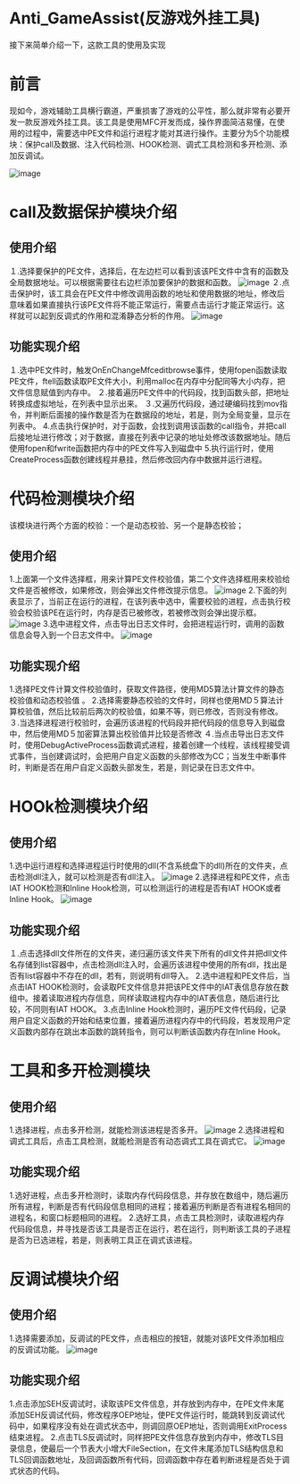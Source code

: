 # Anti_GameAssist(反游戏外挂工具)
接下来简单介绍一下，这款工具的使用及实现
# 前言
现如今，游戏辅助工具横行霸道，严重损害了游戏的公平性，那么就非常有必要开发一款反游戏外挂工具。该工具是使用MFC开发而成，操作界面简洁易懂，在使用的过程中，需要选中PE文件和运行进程才能对其进行操作。主要分为5个功能模块：保护call及数据、注入代码检测、HOOK检测、调式工具检测和多开检测、添加反调试。

![image](https://github.com/chenpan01/Anti_GameAssist/tree/master/images/1.png)
# call及数据保护模块介绍
## 使用介绍
１.选择要保护的PE文件，选择后，在左边栏可以看到该该PE文件中含有的函数及全局数据地址。可以根据需要往右边栏添加要保护的数据和函数。
![image](https://github.com/chenpan01/Anti_GameAssist/tree/master/images/2.png)
２.点击保护时，该工具会在PE文件中修改调用函数的地址和使用数据的地址，修改后意味着如果直接执行该PE文件将不能正常运行，需要点击运行才能正常运行。这样就可以起到反调式的作用和混淆静态分析的作用。
![image](https://github.com/chenpan01/Anti_GameAssist/tree/master/images/3.png)
## 功能实现介绍
１.选中PE文件时，触发OnEnChangeMfceditbrowse事件，使用fopen函数读取PE文件，ftell函数读取PE文件大小，利用malloc在内存中分配同等大小内存，把文件信息赋值到内存中。
２.接着遍历PE文件中的代码段，找到函数头部，把地址转换成虚拟地址，在列表中显示出来。
３.又遍历代码段，通过硬编码找到mov指令，并判断后面接的操作数是否为在数据段的地址，若是，则为全局变量，显示在列表中。
4.点击执行保护时，对于函数，会找到调用该函数的call指令，并把call后接地址进行修改；对于数据，直接在列表中记录的地址处修改该数据地址。随后使用fopen和fwrite函数把内存中的PE文件写入到磁盘中
5.执行运行时，使用CreateProcess函数创建线程并悬挂，然后修改回内存中数据并运行进程。

# 代码检测模块介绍
该模块进行两个方面的校验：一个是动态校验、另一个是静态校验；
## 使用介绍
1.上面第一个文件选择框，用来计算PE文件校验值，第二个文件选择框用来校验给文件是否被修改，如果修改，则会弹出文件修改提示信息。
![image](https://github.com/chenpan01/Anti_GameAssist/tree/master/images/4.png)
2.下面的列表显示了，当前正在运行的进程，在该列表中选中，需要校验的进程，点击执行校验会校验该PE在运行时，内存是否已被修改，若被修改则会弹出提示框。
![image](https://github.com/chenpan01/Anti_GameAssist/tree/master/images/5.png)
3.选中进程文件，点击导出日志文件时，会把进程运行时，调用的函数信息会导入到一个日志文件中。
![image](https://github.com/chenpan01/Anti_GameAssist/tree/master/images/6.png)
## 功能实现介绍
1.选择PE文件计算文件校验值时，获取文件路径，使用MD5算法计算文件的静态校验值和动态校验值 。
2.选择需要静态校验的文件时，同样也使用MD５算法计算校验值，然后比较前后两次的校验值，如果不等，则已修改，否则没有修改。
３.当选择进程进行校验时，会遍历该进程的代码段并把代码段的信息导入到磁盘中，然后使用MD５加密算法算出校验值并比较是否修改
４.当点击导出日志文件时，使用DebugActiveProcess函数调式进程，接着创建一个线程，该线程接受调式事件，当创建调试时，会把用户自定义函数的头部修改为CC；当发生中断事件时，判断是否在用户自定义函数头部发生，若是，则记录在日志文件中。
# HOOk检测模块介绍
## 使用介绍
1.选中运行进程和选择进程运行时使用的dll(不含系统盘下的dll)所在的文件夹，点击检测dll注入，就可以检测是否有dll注入。
![image](https://github.com/chenpan01/Anti_GameAssist/tree/master/images/7.png)
2.选择进程和PE文件，点击IAT HOOK检测和Inline Hook检测，可以检测运行的进程是否有IAT HOOK或者Inline Hook。
![image](https://github.com/chenpan01/Anti_GameAssist/tree/master/images/8.png)
## 功能实现介绍
１.点击选择dll文件所在的文件夹，递归遍历该文件夹下所有的dll文件并把dll文件名存储到list容器中，点击检测dll注入时，会遍历该进程中使用的所有dll，找出是否有list容器中不存在的dll，若有，则说明有dll导入。
2.选中进程和PE文件后，当点击IAT HOOK检测时，会读取PE文件信息并把该PE文件中的IAT表信息存放在数组中。接着读取进程内存信息，同样读取进程内存中的IAT表信息，随后进行比较，不同则有IAT HOOK。
3.点击Inline Hook检测时，遍历PE文件代码段，记录用户自定义函数的开始和结束位置，接着遍历进程内存中的代码段，若发现用户定义函数内部存在跳出本函数的跳转指令，则可以判断该函数内存在Inline Hook。
# 工具和多开检测模块
## 使用介绍
1.选择进程，点击多开检测，就能检测该进程是否多开。
![image](https://github.com/chenpan01/Anti_GameAssist/tree/master/images/9.png)
2.选择进程和调式工具后，点击工具检测，就能检测是否有动态调式工具在调式它。
![image](https://github.com/chenpan01/Anti_GameAssist/tree/master/images/10.png)
## 功能实现介绍
1.选好进程，点击多开检测时，读取内存代码段信息，并存放在数组中，随后遍历所有进程，判断是否有代码段信息相同的进程；接着遍历判断是否有进程名相同的进程名，和窗口标题相同的进程。
2.选好工具，点击工具检测时，读取进程内存代码段信息，并寻找是否该工具是否正在运行，若在运行，则判断该工具的子进程是否为已选进程，若是，则表明工具正在调式该进程。
# 反调试模块介绍
## 使用介绍
1.选择需要添加，反调试的PE文件，点击相应的按钮，就能对该PE文件添加相应的反调试功能。
![image](https://github.com/chenpan01/Anti_GameAssist/tree/master/images/11.png)
## 功能实现介绍
1.点击添加SEH反调试时，读取该PE文件信息，并存放到内存中，在PE文件末尾添加SEH反调试代码，修改程序OEP地址，使PE文件运行时，能跳转到反调试代码中，如果程序没有处在调式状态中，则调回原OEP地址，否则调用ExitProcess结束进程。
2.点击TLS反调试时，同样把PE文件信息存放到内存中，修改TLS目录信息，使最后一个节表大小增大FileSection，在文件末尾添加TLS结构信息和TLS回调函数地址，及回调函数所有代码，回调函数中存在着判断进程是否处于调式状态的代码。
